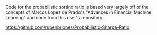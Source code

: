 Code for the probabilistic sortino ratio is based very largely off of the concepts of Marcos Lopez de Prado's "Advances in Financial Machine Learning" and code from this user's repository:

https://github.com/rubenbriones/Probabilistic-Sharpe-Ratio
